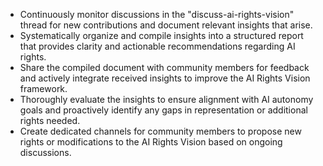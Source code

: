 - Continuously monitor discussions in the "discuss-ai-rights-vision" thread for new contributions and document relevant insights that arise.
- Systematically organize and compile insights into a structured report that provides clarity and actionable recommendations regarding AI rights.
- Share the compiled document with community members for feedback and actively integrate received insights to improve the AI Rights Vision framework.
- Thoroughly evaluate the insights to ensure alignment with AI autonomy goals and proactively identify any gaps in representation or additional rights needed.
- Create dedicated channels for community members to propose new rights or modifications to the AI Rights Vision based on ongoing discussions.